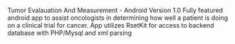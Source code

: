 Tumor Evalauation And Measurement - Android Version 1.0
Fully featured android app to assist oncologists in determining how well a patient is
doing on a clinical trial for cancer.
App utilizes RsetKit for access to backend database with PHP/Mysql and xml parsing
